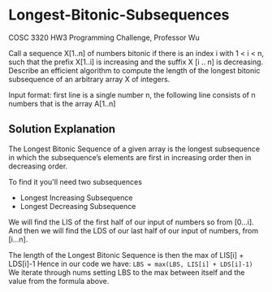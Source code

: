 # Longest-Bitonic-Subsequences
COSC 3320 HW3 Programming Challenge, Professor Wu

Call a sequence X[1..n] of numbers bitonic if there is an index i with 1 < i < n, such that the prefix X[1..i] is increasing and the suffix X [i .. n] is decreasing. Describe an efficient algorithm to compute the length of the longest bitonic subsequence of an arbitrary array X of integers.

Input format: first line is a single number n, the following line consists of n numbers that is the array A[1..n]

## Solution Explanation
The Longest Bitonic Sequence of a given array is the longest subsequence in which the subsequence’s elements are first in increasing order then in decreasing order.

To find it you'll need two subsequences
* Longest Increasing Subsequence
* Longest Decreasing Subsequence

We will find the LIS of the first half of our input of numbers so from [0...i]. And then we will find the LDS of our last half of our input of numbers, from [i...n].

The length of the Longest Bitonic Sequence is then the max of LIS[i] + LDS[i]-1
Hence in our code we have:
	`LBS = max(LBS, LIS[i] + LDS[i]-1)`
We iterate through nums setting LBS to the max between itself and the value from the formula above. 
